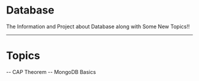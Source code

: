 # Database
The Information and Project about Database along with Some New Topics!!

---
# Topics 
-- CAP Theorem
-- MongoDB Basics

